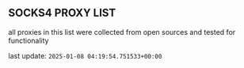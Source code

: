 ## SOCKS4 PROXY LIST

all proxies in this list were collected from open sources and tested for functionality

last update: `2025-01-08 04:19:54.751533+00:00`